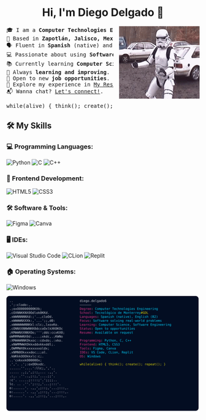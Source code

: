 <h1 align="center">Hi, I'm Diego Delgado 👋</h1>

<picture>
    <img align="right" src="https://github.com/diegodel6/diegodel6/blob/main/dance-storm-trooper.gif?raw=true" 
         width="210px" style="margin-left: 15px;">
</picture>

<pre>
🎓 I am a <strong>Computer Technologies Engineering Student</strong> at <a href="https://tec.mx/es">Tecnológico de Monterrey</a>.
📍 Based in <strong>Zapotlán, Jalisco, Mexico</strong>.
🗣 Fluent in <strong>Spanish</strong> (native) and <strong>English</strong> (B2).
💻 Passionate about using <strong>Software</strong> to solve <strong>real-world problems</strong>.
📚 Currently learning <strong>Computer Science</strong> and <strong>Software Engineering</strong>.
🧠 Always <strong>learning and improving</strong>.
🚀 Open to new <strong>job opportunities</strong>.
📄 Explore my experience in <a href="https://github.com/diegodel6/diegodel6/blob/main/CV.pdf">My Resume</a>.
📬 Wanna chat? <a href="https://linktr.ee/diegodelgadog6">Let's connect!</a>.

while(alive) { think(); create(); repeat(); }
</pre>

## 🛠 My Skills

### 💻 Programming Languages:
![Python](https://img.shields.io/badge/python-3670A0?style=for-the-badge&logo=python&logoColor=ffdd54)
![C](https://img.shields.io/badge/c-%2300599C.svg?style=for-the-badge&logo=c&logoColor=white)
![C++](https://img.shields.io/badge/c++-%2300599C.svg?style=for-the-badge&logo=c%2B%2B&logoColor=white)

### 🎨 Frontend Development:
![HTML5](https://img.shields.io/badge/html5-%23E34F26.svg?style=for-the-badge&logo=html5&logoColor=white)
![CSS3](https://img.shields.io/badge/css3-%231572B6.svg?style=for-the-badge&logo=css3&logoColor=white)

### 🛠 Software & Tools:
![Figma](https://img.shields.io/badge/figma-%23F24E1E.svg?style=for-the-badge&logo=figma&logoColor=white)
![Canva](https://img.shields.io/badge/Canva-%2300C4CC.svg?style=for-the-badge&logo=Canva&logoColor=white)

### 🖥 IDEs:
![Visual Studio Code](https://img.shields.io/badge/Visual%20Studio%20Code-0078d7.svg?style=for-the-badge&logo=visual-studio-code&logoColor=white)
![CLion](https://img.shields.io/badge/CLion-black?style=for-the-badge&logo=clion&logoColor=white)
![Replit](https://img.shields.io/badge/Replit-DD1200?style=for-the-badge&logo=Replit&logoColor=white)

### 🏠 Operating Systems:
![Windows](https://img.shields.io/badge/Windows-0078D6?style=for-the-badge&logo=windows&logoColor=white)

<img src="diego-terminal.svg" width="975px"/>

